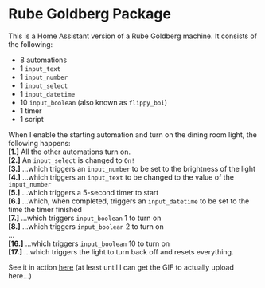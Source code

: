 # Rube Goldberg Package
This is a Home Assistant version of a Rube Goldberg machine. It consists of the following:
- 8 automations
- 1 `input_text`
- 1 `input_number`
- 1 `input_select`
- 1 `input_datetime`
- 10 `input_boolean` (also known as `flippy_boi`)
- 1 timer
- 1 script

When I enable the starting automation and turn on the dining room light, the following happens:<br>
**[1.]** All the other automations turn on.<br>
**[2.]** An `input_select` is changed to `On!`<br>
**[3.]** ...which triggers an `input_number` to be set to the brightness of the light<br>
**[4.]** ...which triggers an `input_text` to be changed to the value of the `input_number`<br>
**[5.]** ...which triggers a 5-second timer to start<br>
**[6.]** ...which, when completed, triggers an `input_datetime` to be set to the time the timer finished<br>
**[7.]** ...which triggers `input_boolean` 1 to turn on<br>
**[8.]** ...which triggers `input_boolean` 2 to turn on<br>
...<br>
**[16.]** ...which triggers `input_boolean` 10 to turn on<br>
**[17.]** ...which triggers the light to turn back off and resets everything.

See it in action [here](https://giphy.com/gifs/ZGInitFJ60QqXYxR6j/fullscreen) (at least until I can get the GIF to actually upload here...)
